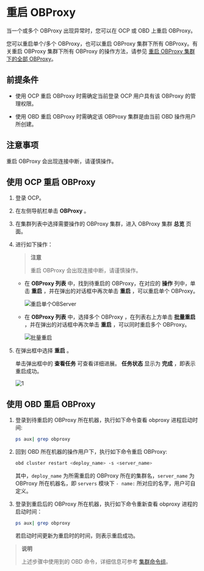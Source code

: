 # 重启 OBProxy

当一个或多个 OBProxy 出现异常时，您可以在 OCP 或 OBD 上重启 OBProxy。

您可以重启单个/多个 OBProxy，也可以重启 OBProxy 集群下所有 OBProxy。有关重启 OBProxy 集群下所有 OBProxy 的操作方法，请参见 [重启 OBProxy 集群下的全部 OBProxy](../2.manage-the-obproxy-cluster/5.restart-all-OBProxy-under-the-OBProxy-cluster.md)。

## 前提条件

* 使用 OCP 重启 OBProxy 时需确定当前登录 OCP 用户具有该 OBProxy 的管理权限。

* 使用 OBD 重启 OBProxy 时需确定该 OBProxy 集群是由当前 OBD 操作用户所创建。

## 注意事项

重启 OBProxy 会出现连接中断，请谨慎操作。

## 使用 OCP 重启 OBProxy

1. 登录 OCP。

2. 在左侧导航栏单击 **OBProxy** 。

3. 在集群列表中选择需要操作的 OBProxy 集群，进入 OBProxy 集群 **总览** 页面。

4. 进行如下操作：

   > **注意**
   >
   > 重启 OBProxy 会出现连接中断，请谨慎操作。

   * 在 **OBProxy 列表** 中，找到待重启的 OBProxy，在对应的 **操作** 列中，单击 **重启** ，并在弹出的对话框中再次单击 **重启** ，可以重启单个 OBProxy。

      ![重启单个OBServer](http://icms-x-dita.oss-cn-zhangjiakou.aliyuncs.com/xdita-output/zh-CN/task15904357/images/p204438.png?Expires=7258125493&OSSAccessKeyId=LTAIJfoPL6wmrirR&Signature=bvgZckBtF8LbJj%2BBJPu2gHl1LQ0%3D)

   * 在 **OBProxy 列表** 中，选择多个 OBProxy ，在列表右上方单击 **批量重启** ，并在弹出的对话框中再次单击 **重启** ，可以同时重启多个 OBProxy。

      ![批量重启](http://icms-x-dita.oss-cn-zhangjiakou.aliyuncs.com/xdita-output/zh-CN/task15904357/images/p204457.png?Expires=7258125493&OSSAccessKeyId=LTAIJfoPL6wmrirR&Signature=u9pp%2BNeJ6PyfU%2FWq3G%2Fzfh6dUzA%3D)

5. 在弹出框中选择 **重启** 。

   单击弹出框中的 **查看任务** 可查看详细进展。 **任务状态** 显示为 **完成** ，即表示重启成功。

   ![1](http://icms-x-dita.oss-cn-zhangjiakou.aliyuncs.com/xdita-output/zh-CN/task15904357/images/p352535.png?Expires=7258125493&OSSAccessKeyId=LTAIJfoPL6wmrirR&Signature=ivBKG%2BmNIJVSj5xDmEiAiizzKnQ%3D)

## 使用 OBD 重启 OBProxy

1. 登录到待重启的 OBProxy 所在机器，执行如下命令查看 obproxy 进程启动时间:

   ```bash
   ps aux| grep obproxy
   ```

2. 回到 OBD 所在机器的操作用户下，执行如下命令重启 OBProxy:

   ```bash
   obd cluster restart <deploy_name> -s <server_name>
   ```

   其中，`deploy_name` 为所需重启的 OBProxy 所在的集群名，`server_name` 为 OBProxy 所在机器名，即 `servers` 模块下 `- name:` 所对应的名字，用户可自定义。

3. 登录到重启后的 OBProxy 所在机器，执行如下命令重新查看 obproxy 进程的启动时间：

   ```bash
   ps aux| grep obproxy
   ```

   若启动时间更新为重启时的时间，则表示重启成功。

> **说明**
>
> 上述步骤中使用到的 OBD 命令，详细信息可参考 [集群命令组](https://open.oceanbase.com/docs/obd-cn/V1.3.3/10000000000182177)。
